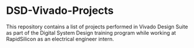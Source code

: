 # DSD-Vivado-Projects
This repository contains a list of projects performed in Vivado Design Suite as part of the Digital System Design training program while working at RapidSilicon as an electrical engineer intern.
